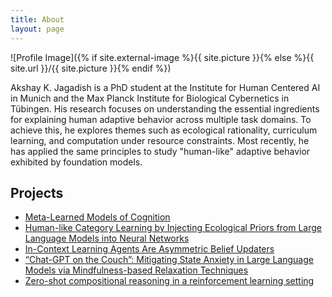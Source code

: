 ```yaml
---
title: About
layout: page
---
```

![Profile Image]({% if site.external-image %}{{ site.picture }}{% else %}{{ site.url }}/{{ site.picture }}{% endif %})

<p>Akshay K. Jagadish is a PhD student at the Institute for Human Centered AI in Munich and the Max Planck Institute for Biological Cybernetics in Tübingen. His research focuses on understanding the essential ingredients for explaining human adaptive behavior across multiple task domains. To achieve this, he explores themes such as ecological rationality, curriculum learning, and computation under resource constraints. Most recently, he has applied the same principles to study "human-like" adaptive behavior exhibited by foundation models. </p>

<!-- <p>Lorem ipsum dolor sit amet, consectetur adipisicing elit, sed do eiusmod
tempor incididunt ut labore et dolore magna aliqua. Ut enim ad minim veniam,
quis nostrud exercitation ullamco laboris nisi ut aliquip ex ea commodo
consequat. Duis aute irure dolor in reprehenderit in voluptate velit esse
cillum dolore eu fugiat nulla pariatur. Excepteur sint occaecat cupidatat non
proident, sunt in culpa qui officia deserunt mollit anim id est laborum.</p> -->

<!-- <h2>Skills</h2>

<ul class="skill-list">
	<li>HTML - Jade - Haml - Erb</li>
	<li>Responsive (Mobile First)</li>
	<li>CSS (Stylus, Sass, Less)</li>
	<li>Css Frameworks (Bootstrap, Foundation)</li>
	<li>Javascript (Design Patterns, Tests)</li>
	<li>AngularJS - ReactJS</li>
	<li>Grunt - Gulp - Yeoman</li>
	<li>Git</li>
	<li>PHP</li>
	<li>Python</li>
	<li>MySQL - MongoDB</li>
	<li>Scrum and Kanban</li>
	<li>TDD e Continuous Integration</li>
</ul> -->

<h2>Projects</h2>

<ul>
	<li><a href="https://www.cambridge.org/core/journals/behavioral-and-brain-sciences/article/abs/metalearned-models-of-cognition/F95059E07AE6E82AE56C4164A5384A18">Meta-Learned Models of Cognition</a></li>
	<li><a href="https://github.com/akjagadish/ermi">Human-like Category Learning by Injecting Ecological Priors from Large Language Models into Neural Networks</a></li>
	<li><a href="https://github.com/akjagadish/InContext-Learning-Dynamics">In-Context Learning Agents Are Asymmetric Belief Updaters</a></li>
	<li><a href="https://github.com/akjagadish/gpt-trauma-induction">“Chat-GPT on the Couch”: Mitigating State Anxiety in Large Language Models via Mindfulness-based Relaxation Techniques</a></li>
	<li><a href="https://github.com/akjagadish/resource-rational-compositional-RL">Zero-shot compositional reasoning in a reinforcement learning setting</a></li>

</ul>

